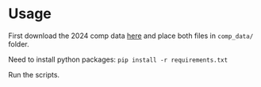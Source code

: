 # Usage
First download the 2024 comp data [here](https://drive.google.com/drive/u/2/folders/1MyjOjVC0uGB84lE8OuudrDIxAQNEUokJ) and place both files in `comp_data/` folder.

Need to install python packages: `pip install -r requirements.txt`

Run the scripts.
